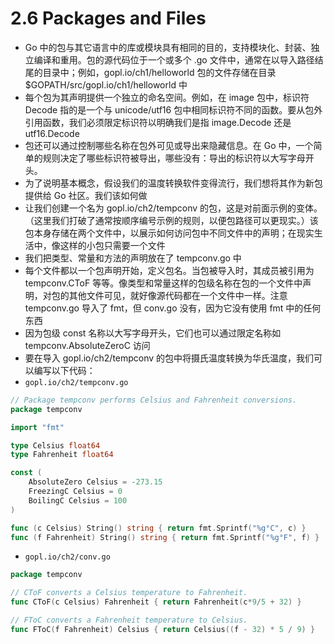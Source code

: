 # 2.6 Packages and Files
- Go 中的包与其它语言中的库或模块具有相同的目的，支持模块化、封装、独立编译和重用。包的源代码位于一个或多个 .go 文件中，通常在以导入路径结尾的目录中；例如，gopl.io/ch1/helloworld 包的文件存储在目录 $GOPATH/src/gopl.io/ch1/helloworld 中
- 每个包为其声明提供一个独立的命名空间。例如，在 image 包中，标识符 Decode 指的是一个与 unicode/utf16 包中相同标识符不同的函数。要从包外引用函数，我们必须限定标识符以明确我们是指 image.Decode 还是 utf16.Decode
- 包还可以通过控制哪些名称在包外可见或导出来隐藏信息。在 Go 中，一个简单的规则决定了哪些标识符被导出，哪些没有：导出的标识符以大写字母开头。
- 为了说明基本概念，假设我们的温度转换软件变得流行，我们想将其作为新包提供给 Go 社区。我们该如何做
- 让我们创建一个名为 gopl.io/ch2/tempconv 的包，这是对前面示例的变体。（这里我们打破了通常按顺序编号示例的规则，以便包路径可以更现实。）该包本身存储在两个文件中，以展示如何访问包中不同文件中的声明；在现实生活中，像这样的小包只需要一个文件
- 我们把类型、常量和方法的声明放在了 tempconv.go 中
- 每个文件都以一个包声明开始，定义包名。当包被导入时，其成员被引用为 tempconv.CToF 等等。像类型和常量这样的包级名称在包的一个文件中声明，对包的其他文件可见，就好像源代码都在一个文件中一样。注意 tempconv.go 导入了 fmt，但 conv.go 没有，因为它没有使用 fmt 中的任何东西
- 因为包级 const 名称以大写字母开头，它们也可以通过限定名称如 tempconv.AbsoluteZeroC 访问
- 要在导入 gopl.io/ch2/tempconv 的包中将摄氏温度转换为华氏温度，我们可以编写以下代码：
- `gopl.io/ch2/tempconv.go`
```go
// Package tempconv performs Celsius and Fahrenheit conversions.
package tempconv

import "fmt"

type Celsius float64
type Fahrenheit float64

const (
    AbsoluteZero Celsius = -273.15
    FreezingC Celsius = 0
    BoilingC Celsius = 100
)

func (c Celsius) String() string { return fmt.Sprintf("%g°C", c) }
func (f Fahrenheit) String() string { return fmt.Sprintf("%g°F", f) }
```
- `gopl.io/ch2/conv.go`
```go
package tempconv

// CToF converts a Celsius temperature to Fahrenheit.
func CToF(c Celsius) Fahrenheit { return Fahrenheit(c*9/5 + 32) }

// FToC converts a Fahrenheit temperature to Celsius.
func FToC(f Fahrenheit) Celsius { return Celsius((f - 32) * 5 / 9) }
```
